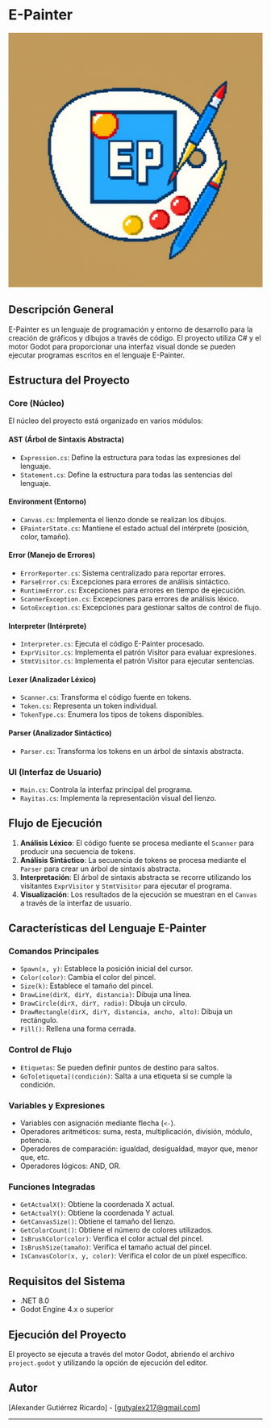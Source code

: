 # E-Painter

![E-Painter Logo](icon.png)

## Descripción General
E-Painter es un lenguaje de programación y entorno de desarrollo para la creación de gráficos y dibujos a través de código. El proyecto utiliza C# y el motor Godot para proporcionar una interfaz visual donde se pueden ejecutar programas escritos en el lenguaje E-Painter.

## Estructura del Proyecto

### Core (Núcleo)
El núcleo del proyecto está organizado en varios módulos:

#### AST (Árbol de Sintaxis Abstracta)
- `Expression.cs`: Define la estructura para todas las expresiones del lenguaje.
- `Statement.cs`: Define la estructura para todas las sentencias del lenguaje.

#### Environment (Entorno)
- `Canvas.cs`: Implementa el lienzo donde se realizan los dibujos.
- `EPainterState.cs`: Mantiene el estado actual del intérprete (posición, color, tamaño).

#### Error (Manejo de Errores)
- `ErrorReporter.cs`: Sistema centralizado para reportar errores.
- `ParseError.cs`: Excepciones para errores de análisis sintáctico.
- `RuntimeError.cs`: Excepciones para errores en tiempo de ejecución.
- `ScannerException.cs`: Excepciones para errores de análisis léxico.
- `GotoException.cs`: Excepciones para gestionar saltos de control de flujo.

#### Interpreter (Intérprete)
- `Interpreter.cs`: Ejecuta el código E-Painter procesado.
- `ExprVisitor.cs`: Implementa el patrón Visitor para evaluar expresiones.
- `StmtVisitor.cs`: Implementa el patrón Visitor para ejecutar sentencias.

#### Lexer (Analizador Léxico)
- `Scanner.cs`: Transforma el código fuente en tokens.
- `Token.cs`: Representa un token individual.
- `TokenType.cs`: Enumera los tipos de tokens disponibles.

#### Parser (Analizador Sintáctico)
- `Parser.cs`: Transforma los tokens en un árbol de sintaxis abstracta.

### UI (Interfaz de Usuario)
- `Main.cs`: Controla la interfaz principal del programa.
- `Rayitas.cs`: Implementa la representación visual del lienzo.

## Flujo de Ejecución

1. **Análisis Léxico**: El código fuente se procesa mediante el `Scanner` para producir una secuencia de tokens.
2. **Análisis Sintáctico**: La secuencia de tokens se procesa mediante el `Parser` para crear un árbol de sintaxis abstracta.
3. **Interpretación**: El árbol de sintaxis abstracta se recorre utilizando los visitantes `ExprVisitor` y `StmtVisitor` para ejecutar el programa.
4. **Visualización**: Los resultados de la ejecución se muestran en el `Canvas` a través de la interfaz de usuario.

## Características del Lenguaje E-Painter

### Comandos Principales
- `Spawn(x, y)`: Establece la posición inicial del cursor.
- `Color(color)`: Cambia el color del pincel.
- `Size(k)`: Establece el tamaño del pincel.
- `DrawLine(dirX, dirY, distancia)`: Dibuja una línea.
- `DrawCircle(dirX, dirY, radio)`: Dibuja un círculo.
- `DrawRectangle(dirX, dirY, distancia, ancho, alto)`: Dibuja un rectángulo.
- `Fill()`: Rellena una forma cerrada.

### Control de Flujo
- `Etiquetas`: Se pueden definir puntos de destino para saltos.
- `GoTo[etiqueta](condición)`: Salta a una etiqueta si se cumple la condición.

### Variables y Expresiones
- Variables con asignación mediante flecha (`<-`).
- Operadores aritméticos: suma, resta, multiplicación, división, módulo, potencia.
- Operadores de comparación: igualdad, desigualdad, mayor que, menor que, etc.
- Operadores lógicos: AND, OR.

### Funciones Integradas
- `GetActualX()`: Obtiene la coordenada X actual.
- `GetActualY()`: Obtiene la coordenada Y actual.
- `GetCanvasSize()`: Obtiene el tamaño del lienzo.
- `GetColorCount()`: Obtiene el número de colores utilizados.
- `IsBrushColor(color)`: Verifica el color actual del pincel.
- `IsBrushSize(tamaño)`: Verifica el tamaño actual del pincel.
- `IsCanvasColor(x, y, color)`: Verifica el color de un píxel específico.

## Requisitos del Sistema
- .NET 8.0
- Godot Engine 4.x o superior

## Ejecución del Proyecto
El proyecto se ejecuta a través del motor Godot, abriendo el archivo `project.godot` y utilizando la opción de ejecución del editor.

## Autor

[Alexander Gutiérrez Ricardo] - [gutyalex217@gmail.com]

---

